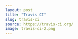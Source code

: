 ```yaml
---
layout: post
title: "Travis CI"
slug: travis-ci
source: https://travis-ci.org/
image: travis-ci-2.png
---
```


